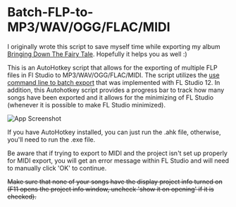 Batch-FLP-to-MP3/WAV/OGG/FLAC/MIDI
==================================

I originally wrote this script to save myself time while exporting my album [Bringing Down The Fairy Tale](http://bdtft.com). Hopefully it helps you as well :)

This is an AutoHotkey script that allows for the exporting of multiple FLP files in Fl Studio to MP3/WAV/OGG/FLAC/MIDI. The script utilizes the [use command line to batch export](http://www.image-line.com/support/FLHelp/html/fformats_save_wavmidmp3.htm#commandline_export) that was implemented with FL Studio 12. In addition, this Autohotkey script provides a progress bar to track how many songs have been exported and it allows for the minimizing of FL Studio (whenever it is possible to make FL Studio minimized).

![App Screenshot](https://github.com/JoshPennPierson/Batch-FLP-to-MP3/blob/master/Graphics/FL_Studio_Batch_Export_2.0_2019-03-22_10-05-40.png)

If you have AutoHotkey installed, you can just run the .ahk file, otherwise, you'll need to run the .exe file.

Be aware that if trying to export to MIDI and the project isn't set up properly for MIDI export, you will get an error message within FL Studio and will need to manually click 'OK' to continue.

~~Make sure that none of your songs have the display project info turned on (F11 opens the project info window, uncheck 'show it on opening' if it is checked).~~
